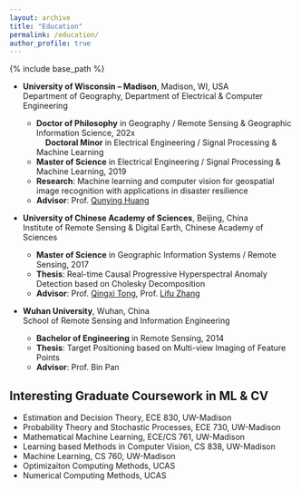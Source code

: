 ```yaml
---
layout: archive
title: "Education"
permalink: /education/
author_profile: true
---
```


{% include base_path %}

* **University of Wisconsin – Madison**, Madison, WI, USA<br>
  Department of Geography, Department of Electrical & Computer Engineering<br>
  * **Doctor of Philosophy** in Geography / Remote Sensing & Geographic Information Science, 202x<br>
&nbsp;&nbsp;&nbsp;&nbsp;**Doctoral Minor** in Electrical Engineering / Signal Processing & Machine Learning<br>
  * **Master of Science** in Electrical Engineering / Signal Processing & Machine Learning, 2019<br>
  * **Research**: Machine learning and computer vision for geospatial image recognition with applications in disaster resilience<br>
  * **Advisor**: Prof. [Qunying Huang](https://geography.wisc.edu/profile.php?p=111)

* **University of Chinese Academy of Sciences**, Beijing, China<br>
  Institute of Remote Sensing & Digital Earth, Chinese Academy of Sciences
  * **Master of Science** in Geographic Information Systems / Remote Sensing, 2017
  * **Thesis**: Real-time Causal Progressive Hyperspectral Anomaly Detection based on Cholesky Decomposition
  * **Advisor**: Prof. [Qingxi Tong](http://hylab.radi.ac.cn/esite/a/Staff/Academician/2015/1206/359.html), Prof. [Lifu Zhang](http://hylab.radi.ac.cn/esite/a/Staff/Professor/2017/0531/360.html)

* **Wuhan University**, Wuhan, China<br>
  School of Remote Sensing and Information Engineering
  * **Bachelor of Engineering** in Remote Sensing, 2014
  * **Thesis**: Target Positioning based on Multi-view Imaging of Feature Points
  * **Advisor**: Prof. Bin Pan

## Interesting Graduate Coursework in ML & CV
* Estimation and Decision Theory, ECE 830, UW-Madison
* Probability Theory and Stochastic Processes, ECE 730, UW-Madison
* Mathematical Machine Learning, ECE/CS 761, UW-Madison
* Learning based Methods in Computer Vision, CS 838, UW-Madison
* Machine Learning, CS 760, UW-Madison
* Optimizaiton Computing Methods, UCAS
* Numerical Computing Methods, UCAS
